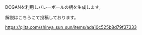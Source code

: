 DCGANを利用しバレーボールの柄を生成します。

解説はこちらにて投稿しております。

https://qiita.com/shinya_sun_sun/items/ada10c525b8d79f37333
